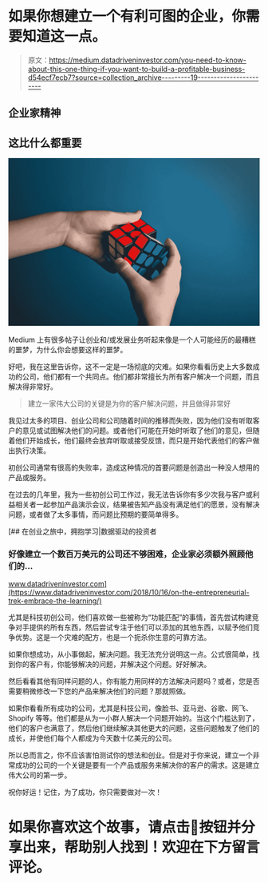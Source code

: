 # 如果你想建立一个有利可图的企业，你需要知道这一点。

> 原文：<https://medium.datadriveninvestor.com/you-need-to-know-about-this-one-thing-if-you-want-to-build-a-profitable-business-d54ecf7ecb7?source=collection_archive---------19----------------------->

## 企业家精神

## 这比什么都重要

![](img/da038eab6d9d9c57070a58261cb483bb.png)

Medium 上有很多帖子让创业和/或发展业务听起来像是一个人可能经历的最糟糕的噩梦，为什么你会想要这样的噩梦。

好吧，我在这里告诉你，这不一定是一场彻底的灾难。如果你看看历史上大多数成功的公司，他们都有一个共同点。他们都非常擅长为所有客户解决一个问题，而且解决得非常好。

> 建立一家伟大公司的关键是为你的客户解决问题，并且做得非常好

我见过太多的项目、创业公司和公司随着时间的推移而失败，因为他们没有听取客户的意见或试图解决他们的问题。或者他们可能在开始时听取了他们的意见，但随着他们开始成长，他们最终会放弃听取或接受反馈，而只是开始代表他们的客户做出执行决策。

初创公司通常有很高的失败率，造成这种情况的首要问题是创造出一种没人想用的产品或服务。

在过去的几年里，我为一些初创公司工作过，我无法告诉你有多少次我与客户或利益相关者一起参加产品演示会议，结果被告知产品没有满足他们的愿景，没有解决问题，或者做了太多事情，而问题比预期的要简单得多。

[](https://www.datadriveninvestor.com/2018/10/16/on-the-entrepreneurial-trek-embrace-the-learning/) [## 在创业之旅中，拥抱学习|数据驱动的投资者

### 好像建立一个数百万美元的公司还不够困难，企业家必须额外照顾他们的…

www.datadriveninvestor.com](https://www.datadriveninvestor.com/2018/10/16/on-the-entrepreneurial-trek-embrace-the-learning/) 

尤其是科技初创公司，他们喜欢做一些被称为“功能匹配”的事情，首先尝试构建竞争对手提供的所有东西，然后尝试专注于他们可以添加的其他东西，以赋予他们竞争优势。这是一个灾难的配方，也是一个扼杀你生意的可靠方法。

如果你想成功，从小事做起，解决问题。我无法充分说明这一点。公式很简单，找到你的客户有，你能够解决的问题，并解决这个问题。好好解决。

然后看看其他有同样问题的人，你有能力用同样的方法解决问题吗？或者，您是否需要稍微修改一下您的产品来解决他们的问题？那就照做。

如果你看看所有成功的公司，尤其是科技公司，像脸书、亚马逊、谷歌、网飞、Shopify 等等。他们都是从为一小群人解决一个问题开始的。当这个门槛达到了，他们的客户也满意了，然后他们继续解决其他更大的问题，这些问题触发了他们的成长，并使他们每个人都成为今天数十亿美元的公司。

所以总而言之，你不应该害怕测试你的想法和创业。但是对于你来说，建立一个非常成功的公司的一个关键是要有一个产品或服务来解决你的客户的需求。这是建立伟大公司的第一步。

祝你好运！记住，为了成功，你只需要做对一次！

# 如果你喜欢这个故事，请点击👏按钮并分享出来，帮助别人找到！欢迎在下方留言评论。